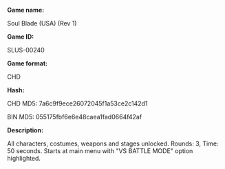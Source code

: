 **Game name:**

Soul Blade (USA) (Rev 1)

**Game ID:**

SLUS-00240

**Game format:**

CHD

**Hash:**

CHD MD5: 7a6c9f9ece26072045f1a53ce2c142d1

BIN MD5: 055175fbf6e6e48caea1fad0664f42af

**Description:**

All characters, costumes, weapons and stages unlocked. Rounds: 3, Time: 50 seconds. Starts at main menu with "VS BATTLE MODE" option highlighted.